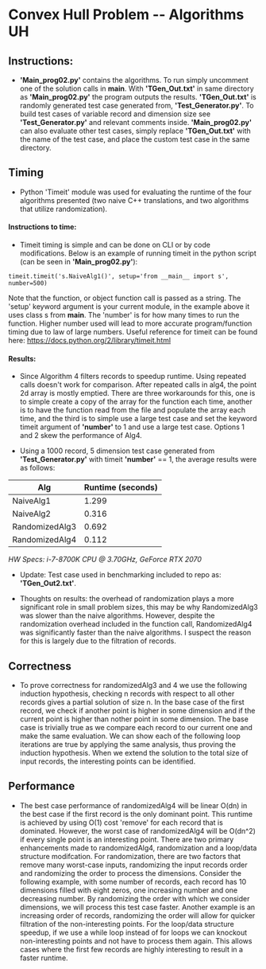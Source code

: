 # Convex Hull Problem -- Algorithms UH


## Instructions:

* __'Main_prog02.py'__ contains the algorithms. To run simply uncomment one of the solution calls in __main__. With __'TGen_Out.txt'__ in same directory as __'Main_prog02.py'__ the program outputs the results. __'TGen_Out.txt'__ is randomly generated test case generated from, __'Test_Generator.py'__. To build test cases of variable record and dimension size see __'Test_Generator.py'__ and relevant comments inside. __'Main_prog02.py'__ can also evaluate other test cases, simply replace __'TGen_Out.txt'__ with the name of the test case, and place the custom test case in the same directory.

## Timing

* Python 'Timeit' module was used for evaluating the runtime of the four algorithms presented (two naive C++ translations, and two algorithms that utilize randomization). 

#### Instructions to time: 

* Timeit timing is simple and can be done on CLI or by code modifications. Below is an example of running timeit in the python script (can be seen in __'Main_prog02.py'__):

```timeit.timeit('s.NaiveAlg1()', setup='from __main__ import s', number=500)```

Note that the function, or object function call is passed as a string. The 'setup' keyword argument is your current module, in the example above it uses class s from __main__. The 'number' is for how many times to run the function. Higher number used will lead to more accurate program/function timing due to law of large numbers. Useful reference for timeit can be found here: https://docs.python.org/2/library/timeit.html 

#### Results:

* Since Algorithm 4 filters records to speedup runtime. Using repeated calls doesn't work for comparison. After repeated calls in alg4, the point 2d array is mostly emptied. There are three workarounds for this, one is to simple create a copy of the array for the function each time, another is to have the function read from the file and populate the array each time, and the third is to simple use a large test case and set the keyword timeit argument of __'number'__ to 1 and use a large test case. Options 1 and 2 skew the performance of Alg4. 

* Using a 1000 record, 5 dimension test case generated from __'Test_Generator.py'__ with timeit __'number'__ == 1, the average results were as follows:

Alg  | Runtime (seconds)
---- | -----------------
NaiveAlg1 | 1.299
NaiveAlg2 | 0.316
RandomizedAlg3 | 0.692
RandomizedAlg4 | 0.112

*HW Specs: i-7-8700K CPU @ 3.70GHz, GeForce RTX 2070*

* Update: Test case used in benchmarking included to repo as: __'TGen_Out2.txt'__.

* Thoughts on results: the overhead of randomization plays a more significant role in small problem sizes, this may be why RandomizedAlg3 was slower than the naive algorithms. However, despite the randomization overhead included in the function call, RandomizedAlg4 was significantly faster than the naive algorithms. I suspect the reason for this is largely due to the filtration of records.

## Correctness

* To prove correctness for randomizedAlg3 and 4 we use the following induction hypothesis, checking n records with respect to all other records gives a partial solution of size n. In the base case of the first record, we check if another point is higher in some dimension and if the current point is higher than nother point in some dimension. The base case is trivially true as we compare each record to our current one and make the same evaluation. We can show each of the following loop iterations are true by applying the same analysis, thus proving the induction hypothesis. When we extend the solution to the total size of input records, the interesting points can be identified. 

## Performance

* The best case performance of randomizedAlg4 will be linear O(dn) in the best case if the first record is the only dominant point. This runtime is achieved by using O(1) cost 'remove' for each record that is dominated. However, the worst case of randomizedAlg4 will be O(dn^2) if every single point is an interesting point. There are two primary enhancements made to randomizedAlg4, randomization and a loop/data structure modifcation. For randomization, there are two factors that remove many worst-case inputs, randomizing the input records order and randomizing the order to process the dimensions. Consider the following example, with some number of records, each record has 10 dimensions filled with eight zeros, one increasing number and one decreasing number. By randomizing the order with which we consider dimensions, we will process this test case faster. Another example is an increasing order of records, randomizing the order will allow for quicker filtration of the non-interesting points. For the loop/data structure speedup, if we use a while loop instead of for loops we can knockout non-interesting points and not have to process them again. This allows cases where the first few records are highly interesting to result in a faster runtime.
